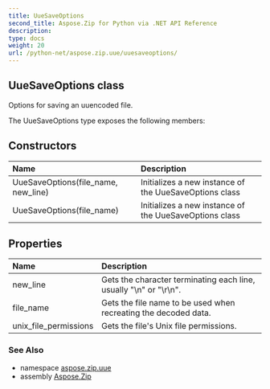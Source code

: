 ```yaml
---
title: UueSaveOptions
second_title: Aspose.Zip for Python via .NET API Reference
description: 
type: docs
weight: 20
url: /python-net/aspose.zip.uue/uuesaveoptions/
---
```


## UueSaveOptions class

Options for saving an uuencoded file.

The UueSaveOptions type exposes the following members:
## Constructors
| Name | Description |
| :- | :- |
|UueSaveOptions(file_name, new_line)|Initializes a new instance of the UueSaveOptions class|
|UueSaveOptions(file_name)|Initializes a new instance of the UueSaveOptions class|
## Properties
| Name | Description |
| :- | :- |
|new_line|Gets the character terminating each line, usually "\n" or "\r\n".|
|file_name|Gets the file name to be used when recreating the decoded data.|
|unix_file_permissions|Gets the file's Unix file permissions.|

### See Also

* namespace [aspose.zip.uue](/zip/python-net/aspose.zip.uue/)
* assembly [Aspose.Zip](/zip/python-net/)


